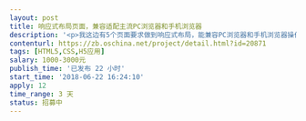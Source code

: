 ```yaml
---                
layout: post       
title: 响应式布局页面，兼容适配主流PC浏览器和手机浏览器           
description: '<p>我这边有5个页面要求做到响应式布局，能兼容PC浏览器和手机浏览器操作使用。</p><p><br></p><p>优先采用以下框架：</p><p><br></p><p>bootstrap3</p><p><br></p><p>jquery-3.3.1</p><p><br></p><p>要求：指定已有的5个页面，能做到响应式布局适配不同端的显示。</p><p><br></p><p>我当前的一个页面显示在附件里面有截图，基本上是围绕附件里面的页面进行改进优化显示。</p>'     
contenturl: https://zb.oschina.net/project/detail.html?id=20871      
tags: [HTML5,CSS,H5应用]            
salary: 1000-3000元          
publish_time: '已发布 22 小时'         
start_time: '2018-06-22 16:24:10'           
apply: 12                   
time_range: 3 天              
status: 招募中                  
---                 
```


